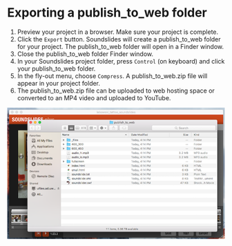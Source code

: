 # Exporting a publish\_to\_web folder

1. Preview your project in a browser. Make sure your project is complete.
2. Click the `Export` button. Soundslides will create a publish\_to\_web folder for your project. The publish\_to\_web folder will open in a Finder window. 
3. Close the publish\_to\_web folder Finder window.
4. In your Soundslides project folder, press `Control` \(on keyboard\) and click your publish\_to\_web folder.
5. In the fly-out menu, choose `Compress`. A publish\_to\_web.zip file will appear in your project folder.
6. The publish\_to\_web.zip file can be uploaded to web hosting space or converted to an MP4 video and uploaded to YouTube. 

![An exported publish_to_web folder.](/assets/soundslides-publish-to-web-folder.png)

